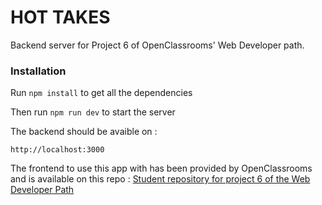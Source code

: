 # HOT TAKES

Backend server for Project 6 of OpenClassrooms' Web Developer path.

### Installation

Run `npm install` to get all the dependencies 

Then run `npm run dev` to start the server

The backend should be avaible on : 
```
http://localhost:3000
```

The frontend to use this app with has been provided by OpenClassrooms and is available on this repo : 
[Student repository for project 6 of the Web Developer Path](https://github.com/OpenClassrooms-Student-Center/Web-Developer-P6)